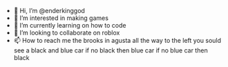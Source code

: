 - 👋 Hi, I’m @enderkinggod
- 👀 I’m interested in making games
- 🌱 I’m currently learning on how to code
- 💞️ I’m looking to collaborate on roblox
- 📫 How to reach me the brooks in agusta all the way to the left you sould see a black and blue car if no black then blue car if no blue car then black

<!---
enderkinggod/enderkinggod is a ✨ special ✨ repository because its `README.md` (this file) appears on your GitHub profile.
You can click the Preview link to take a look at your changes.
--->
